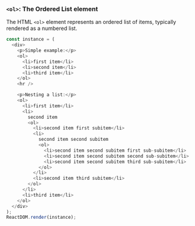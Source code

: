 ### `<ol>`: The Ordered List element

The HTML `<ol>` element represents an ordered list of items, typically rendered as a numbered list.

<!--start-code-->

```js
const instance = (
  <div>
    <p>Simple example:</p>
    <ol>
      <li>first item</li>
      <li>second item</li>
      <li>third item</li>
    </ol>
    <hr />

    <p>Nesting a list:</p>
    <ol>
      <li>first item</li>
      <li>
        second item
        <ol>
          <li>second item first subitem</li>
          <li>
            second item second subitem
            <ol>
              <li>second item second subitem first sub-subitem</li>
              <li>second item second subitem second sub-subitem</li>
              <li>second item second subitem third sub-subitem</li>
            </ol>
          </li>
          <li>second item third subitem</li>
        </ol>
      </li>
      <li>third item</li>
    </ol>
  </div>
);
ReactDOM.render(instance);
```
<!--end-code-->
